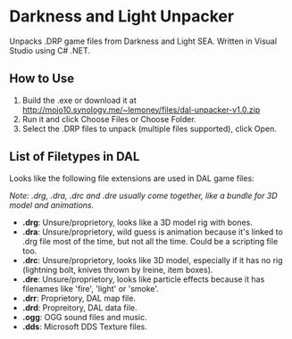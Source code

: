 # Darkness and Light Unpacker
Unpacks .DRP game files from Darkness and Light SEA. Written in Visual Studio using C# .NET.


How to Use
-----------
1. Build the .exe or download it at http://mojo10.synology.me/~lemoney/files/dal-unpacker-v1.0.zip
2. Run it and click Choose Files or Choose Folder.
3. Select the .DRP files to unpack (multiple files supported), click Open.

List of Filetypes in DAL
----------------------------
Looks like the following file extensions are used in DAL game files:

*Note: .drg, .dra, .drc and .dre usually come together, like a bundle for 3D model and animations.*

- **.drg**: Unsure/proprietory, looks like a 3D model rig with bones.
- **.dra**: Unsure/proprietory, wild guess is animation because it's linked to .drg file most of the time, but not all the time. Could be a scripting file too.
- **.drc**: Unsure/proprietory, looks like 3D model, especially if it has no rig (lightning bolt, knives thrown by Ireine, item boxes).
- **.dre**: Unsure/proprietory, looks like particle effects because it has filenames like 'fire', 'light' or 'smoke'.
- **.drr**: Proprietory, DAL map file.
- **.drd**: Propreitory, DAL data file.
- **.ogg**: OGG sound files and music.
- **.dds**: Microsoft DDS Texture files.
